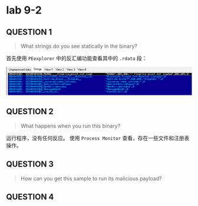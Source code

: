 # lab 9-2

## QUESTION 1

> What strings do you see statically in the binary?

首先使用 `PEexplorer` 中的反汇编功能查看其中的 `.rdata` 段：

![02.exe.PEexplorer.String.png](./02.exe.PEexplorer.String.png)

## QUESTION 2

> What happens when you run this binary?

运行程序，没有任何反应。
使用 `Process Monitor` 查看，存在一些文件和注册表操作。

## QUESTION 3

> How can you get this sample to run its malicious payload?

## QUESTION 4

